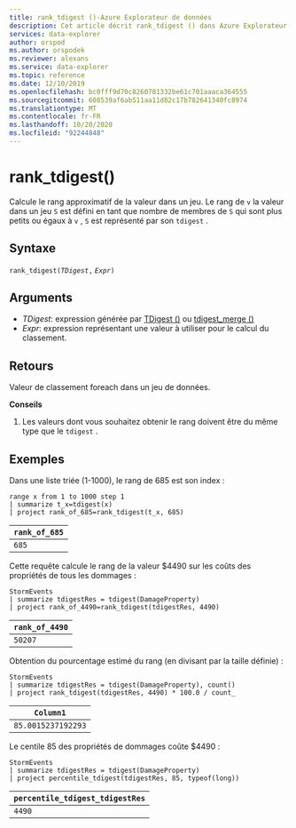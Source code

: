 ```yaml
---
title: rank_tdigest ()-Azure Explorateur de données
description: Cet article décrit rank_tdigest () dans Azure Explorateur de données.
services: data-explorer
author: orspod
ms.author: orspodek
ms.reviewer: alexans
ms.service: data-explorer
ms.topic: reference
ms.date: 12/10/2019
ms.openlocfilehash: bc0fff9d70c8260781332be61c701aaaca364555
ms.sourcegitcommit: 608539af6ab511aa11d82c17b782641340fc8974
ms.translationtype: MT
ms.contentlocale: fr-FR
ms.lasthandoff: 10/20/2020
ms.locfileid: "92244848"
---
```

# <a name="rank_tdigest"></a>rank_tdigest()

Calcule le rang approximatif de la valeur dans un jeu. Le rang de `v` la valeur dans un jeu `S` est défini en tant que nombre de membres de `S` qui sont plus petits ou égaux à `v` , `S` est représenté par son `tdigest` .

## <a name="syntax"></a>Syntaxe

`rank_tdigest(`*`TDigest`*`,` *`Expr`*`)`

## <a name="arguments"></a>Arguments

* *TDigest*: expression générée par [TDigest ()](tdigest-aggfunction.md) ou [tdigest_merge ()](tdigest-merge-aggfunction.md)
* *Expr*: expression représentant une valeur à utiliser pour le calcul du classement.

## <a name="returns"></a>Retours

Valeur de classement foreach dans un jeu de données.

**Conseils**

1) Les valeurs dont vous souhaitez obtenir le rang doivent être du même type que le `tdigest` .

## <a name="examples"></a>Exemples

Dans une liste triée (1-1000), le rang de 685 est son index :

<!-- csl: https://help.kusto.windows.net:443/Samples -->
```kusto
range x from 1 to 1000 step 1
| summarize t_x=tdigest(x)
| project rank_of_685=rank_tdigest(t_x, 685)
```

|`rank_of_685`|
|-------------|
|`685`        |

Cette requête calcule le rang de la valeur $4490 sur les coûts des propriétés de tous les dommages :

<!-- csl: https://help.kusto.windows.net:443/Samples -->
```kusto
StormEvents
| summarize tdigestRes = tdigest(DamageProperty)
| project rank_of_4490=rank_tdigest(tdigestRes, 4490) 

```

|`rank_of_4490`|
|--------------|
|`50207`       |

Obtention du pourcentage estimé du rang (en divisant par la taille définie) :

<!-- csl: https://help.kusto.windows.net:443/Samples -->
```kusto
StormEvents
| summarize tdigestRes = tdigest(DamageProperty), count()
| project rank_tdigest(tdigestRes, 4490) * 100.0 / count_

```

|`Column1`         |
|------------------|
|`85.0015237192293`|


Le centile 85 des propriétés de dommages coûte $4490 :

<!-- csl: https://help.kusto.windows.net:443/Samples -->
```kusto
StormEvents
| summarize tdigestRes = tdigest(DamageProperty)
| project percentile_tdigest(tdigestRes, 85, typeof(long))

```

|`percentile_tdigest_tdigestRes`|
|-------------------------------|
|`4490`                         |



